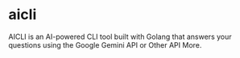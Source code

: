 # aicli
AICLI is an AI-powered CLI tool built with Golang that answers your questions using the Google Gemini API or Other API More.
